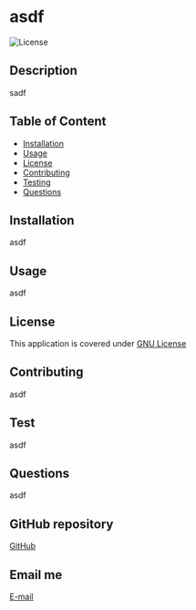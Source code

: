 
  # asdf

  ![License](https://img.shields.io/badge/License-GNU%20License-blue.svg)

  ## Description
  sadf

  ## Table of Content

  * [Installation](#installation)
  * [Usage](#usage)
  * [License](#license)
  * [Contributing](#contributing)
  * [Testing](#testing)
  * [Questions](#questions)

  ## Installation
  asdf

  ## Usage
  asdf

  ## License
  This application is covered under [GNU License](https://choosealicense.com/licenses/gpl-3.0/)

  ## Contributing
  asdf

  ## Test
  asdf

  ## Questions
  asdf

  ## GitHub repository
  [GitHub](asdf)

  ## Email me
  [E-mail](mailto:asdf)
